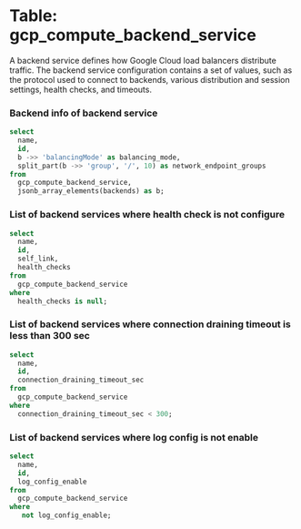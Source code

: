 # Table: gcp_compute_backend_service

A backend service defines how Google Cloud load balancers distribute traffic. The backend service configuration contains a set of values, such as the protocol used to connect to backends, various distribution and session settings, health checks, and timeouts.

### Backend info of backend service

```sql
select
  name,
  id,
  b ->> 'balancingMode' as balancing_mode,
  split_part(b ->> 'group', '/', 10) as network_endpoint_groups
from
  gcp_compute_backend_service,
  jsonb_array_elements(backends) as b;
```


### List of backend services where health check is not configure

```sql
select
  name,
  id,
  self_link,
  health_checks
from
  gcp_compute_backend_service
where
  health_checks is null;
```


### List of backend services where connection draining timeout is less than 300 sec

```sql
select
  name,
  id,
  connection_draining_timeout_sec
from
  gcp_compute_backend_service
where
  connection_draining_timeout_sec < 300;
```


### List of backend services where log config is not enable

```sql
select
  name,
  id,
  log_config_enable
from
  gcp_compute_backend_service
where
   not log_config_enable;
```